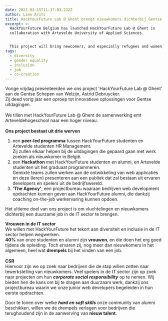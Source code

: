 ```yaml
---
date: 2021-03-15T11:37:03.232Z
author: Lien Arits
title: HackYourFuture Lab @ Ghent brengt nieuwkomers dichterbij Gentse IT bedrijven
excerpt: >-
  HackYourFuture Belgium has launched HackYourFuture Lab @ Ghent in
  collaboration with Artevelde University of Applied Sciences.


  This project will bring newcomers, and especially refugees and women, closer to the IT field - thanks to the Social Innovation Fund from the City of Ghent.
tags:
  - diversity
  - gender equality
  - inclusion
  - job
  - co-creation
---
```

Vorige vrijdag presenteerden we ons project 'HackYourFuture Lab @ Ghent' aan de Gentse Schepen van Welzijn, Astrid Debruycker.\
Zij deed vorig jaar een oproep tot innovatieve oplossingen voor Gentse uitdagingen.\
\
We tillen met HackYourFuture Lab @ Ghent de samenwerking emt Arteveldehogeschool naar een hoger niveau.\
\
**Ons project bestaat uit drie werven**

1. een **peer-led programma** tussen HackYourFuture studenten en Artevelde studenten HR Management.\
   Zij zullen elkaar helpen bij de uitdagingen die gepaard gaan met werk zoeken als nieuwkomer in België.
2. een **Hackathon** met HackYourFuture studenten en alumni, en Artevelde studenten uit het graduaat programmeren.\
   Gemixte teams zullen werken aan de ontwikkeling van web applicaties en deze (leren) presenteren aan een publiek dat zal bestaan uit ervaren developers en spelers uit de bedrijfswereld.
3. **'The Agency'**, een projectbureau waaraan bedrijven web development opdrachten kunnen geven aan HackYourFuture alumni, die dankzij coaching on-the-job werkervaring kunnen opdoen.

Het ultieme doel van ons project is om vluchtelingen en nieuwkomers dichterbij een duurzame job in de IT sector te brengen.

**Vrouwen in de IT sector**\
We willen met HackYourFuture het tekort aan diversiteit en inclusie in de IT sector helpen wegwerken.\
**40%** van onze studenten en alumni zijn **vrouwen**, en die doen het erg goed tijdens de opleiding. Toch ervaren zij, nog meer dan nieuwkomers in het algemeen, heel wat **drempels** bij het vinden van een job.\
\
**CSR**\
Hiervoor zijn we op zoek naar bedrijven die de stap willen zetten naar tewerkstelling van nieuwkomers. Veel spelers in de IT sector zijn op zoek naar projecten om hun ***corporate social responsibility*** op te nemen. Wij bieden hen de kans om bij te dragen aan duurzaam werk, dankzij ons projectbureau waarin we onze junior web developers begeleiden in hun eerste opdrachten.

Door te tonen over welke ***hard en soft skills*** onze community van alumni beschikken, willen we de drempels verlagen voor bedrijven die terughoudend zijn in de aanwerving van **nieuw talent**.